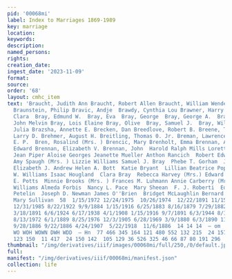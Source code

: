 ```yaml
---
pid: '00068mi'
label: Index to Marriages 1869-1989
key: marriage
location: 
keywords: 
description: 
named_persons: 
rights: 
creation_date: 
ingest_date: '2023-11-09'
format: 
source: 
order: '68'
layout: cmhc_item
text: 'Braucht, Judith Ann Braucht, Robert Allen Braucht, William Wendel] Braun, Kate
  Braunstein, Philip Bravic, Andje  Brawdy, Cynthia Lou Brawner, Harry Braxton, Ed  Bray,
  Clara  Bray, Edmund W.  Bray, Eva  Bray, George  Bray, George A.  Bray, James  Bray,
  John Melvin Bray, Lois Elaine Bray, Olive  Bray, Samuel J.  Bray, William A. Brazas,
  Julia Brazsha, Annette E. Brecken, Dan Breedlove, Robert B. Breene, Timothy W. Breeze,
  Larry D. Brehmer, August H. Breitling, Thomas 0. Jr. Breman, Lawrence J. Bremick,
  E. P.  Bren, Rosalind (Mrs. ) Brencic, Mary Brenholt, Emma Brennan, Ann  Brennan,
  Edward Brennan, Elizabeth V. Brennan, John  Harold Ralph Mills Loretta Nan Gee  Debra
  Jean Piper Aloise Georges Jeanette Mueller Anthon Rancich  Robert Edward Sinclair
  Amy Spaugh (Mrs. ) Lizzie Williams Samuel J. Bray  Phebe T. Gorham  James Canavan
  Elizabeth J. Andrew Helen A. Bott  Katie Bryant  Lillian Beatrice Poplin Sherman
  W. Williams Isaac Hougland  Clara Bray  Rebecca Harvey (Mrs.) Edward J. Litak  John
  E. Potts  Minnie Brooks (Mrs. ) Frances M. Luhmann Annie Carberry (Mrs. ) Mary Ann
  Williams Almeda Forbis  Nancy L. Pace  Mary Sheean  F. J. Roberti  Edward Klein  Joe
  Petelin  Joseph D. Newman James O''Brien  Bridget McLaughlin Bernard J. Mulligan
  Mary Sullivan  58  1/15/1972 12/24/1975  10/26/1974  12/22/1891 11/15/1943 11/14/1910
  12/31/1985 8/22/1922 9/9/1884 1/15/1916 6/25/1883 8/16/1879 7/29/1882 10/20/1930
  3/18/1891 6/6/1924 6/17/1938 4/1/1908 1/15/1916 9/7/1891 6/3/1944 8/13/1888 6/29/1900
  8/13/1972 6/1/1889 8/25/1976 12/3/1905 6/28/1969 3/9/1880 6/3/1890 11/23/1899 4/13/1902
  9/28/1886 9/22/1886 4/24/1907  5/22/1918  11/6/1886  14 14 14  — om  SN DODD NnN
  WO WOH WOWN DWH WDD  — Hn  77 466 345 164 121 480 552 132 215  24 157  19 113 227
  123 150  11 417  24 150 142  105 129 36 526 325 46 66 87 80 191 296  381 72 303 '
thumbnail: "/img/derivatives/iiif/images/00068mi/full/250,/0/default.jpg"
full: 
manifest: "/img/derivatives/iiif/00068mi/manifest.json"
collection: life
---
```

